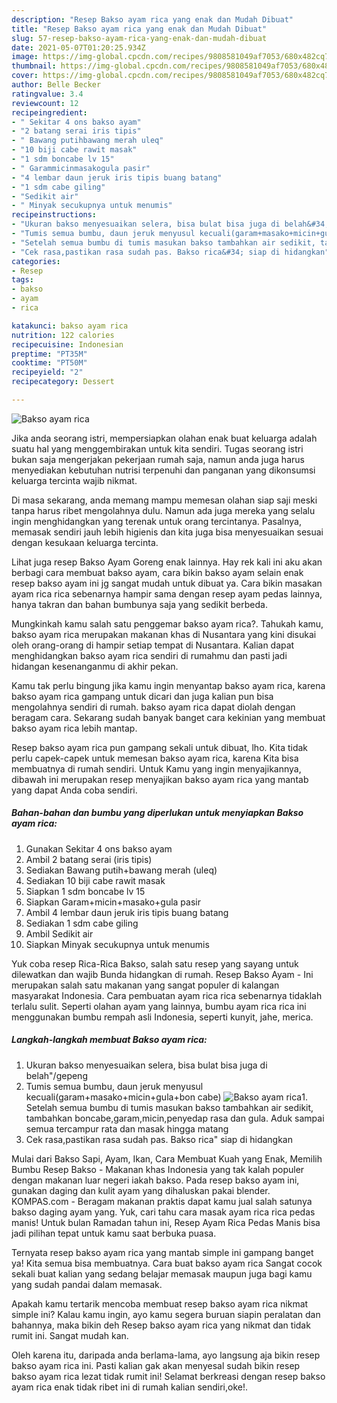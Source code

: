 ```yaml
---
description: "Resep Bakso ayam rica yang enak dan Mudah Dibuat"
title: "Resep Bakso ayam rica yang enak dan Mudah Dibuat"
slug: 57-resep-bakso-ayam-rica-yang-enak-dan-mudah-dibuat
date: 2021-05-07T01:20:25.934Z
image: https://img-global.cpcdn.com/recipes/9808581049af7053/680x482cq70/bakso-ayam-rica-foto-resep-utama.jpg
thumbnail: https://img-global.cpcdn.com/recipes/9808581049af7053/680x482cq70/bakso-ayam-rica-foto-resep-utama.jpg
cover: https://img-global.cpcdn.com/recipes/9808581049af7053/680x482cq70/bakso-ayam-rica-foto-resep-utama.jpg
author: Belle Becker
ratingvalue: 3.4
reviewcount: 12
recipeingredient:
- " Sekitar 4 ons bakso ayam"
- "2 batang serai iris tipis"
- " Bawang putihbawang merah uleq"
- "10 biji cabe rawit masak"
- "1 sdm boncabe lv 15"
- " Garammicinmasakogula pasir"
- "4 lembar daun jeruk iris tipis buang batang"
- "1 sdm cabe giling"
- "Sedikit air"
- " Minyak secukupnya untuk menumis"
recipeinstructions:
- "Ukuran bakso menyesuaikan selera, bisa bulat bisa juga di belah&#34;/gepeng"
- "Tumis semua bumbu, daun jeruk menyusul kecuali(garam+masako+micin+gula+bon cabe)"
- "Setelah semua bumbu di tumis masukan bakso tambahkan air sedikit, tambahkan boncabe,garam,micin,penyedap rasa dan gula. Aduk sampai semua tercampur rata dan masak hingga matang"
- "Cek rasa,pastikan rasa sudah pas. Bakso rica&#34; siap di hidangkan"
categories:
- Resep
tags:
- bakso
- ayam
- rica

katakunci: bakso ayam rica 
nutrition: 122 calories
recipecuisine: Indonesian
preptime: "PT35M"
cooktime: "PT50M"
recipeyield: "2"
recipecategory: Dessert

---
```



![Bakso ayam rica](https://img-global.cpcdn.com/recipes/9808581049af7053/680x482cq70/bakso-ayam-rica-foto-resep-utama.jpg)

Jika anda seorang istri, mempersiapkan olahan enak buat keluarga adalah suatu hal yang menggembirakan untuk kita sendiri. Tugas seorang istri bukan saja mengerjakan pekerjaan rumah saja, namun anda juga harus menyediakan kebutuhan nutrisi terpenuhi dan panganan yang dikonsumsi keluarga tercinta wajib nikmat.

Di masa  sekarang, anda memang mampu memesan olahan siap saji meski tanpa harus ribet mengolahnya dulu. Namun ada juga mereka yang selalu ingin menghidangkan yang terenak untuk orang tercintanya. Pasalnya, memasak sendiri jauh lebih higienis dan kita juga bisa menyesuaikan sesuai dengan kesukaan keluarga tercinta. 

Lihat juga resep Bakso Ayam Goreng enak lainnya. Hay rek kali ini aku akan berbagi cara membuat bakso ayam, cara bikin bakso ayam selain enak resep bakso ayam ini jg sangat mudah untuk dibuat ya. Cara bikin masakan ayam rica rica sebenarnya hampir sama dengan resep ayam pedas lainnya, hanya takran dan bahan bumbunya saja yang sedikit berbeda.

Mungkinkah kamu salah satu penggemar bakso ayam rica?. Tahukah kamu, bakso ayam rica merupakan makanan khas di Nusantara yang kini disukai oleh orang-orang di hampir setiap tempat di Nusantara. Kalian dapat menghidangkan bakso ayam rica sendiri di rumahmu dan pasti jadi hidangan kesenanganmu di akhir pekan.

Kamu tak perlu bingung jika kamu ingin menyantap bakso ayam rica, karena bakso ayam rica gampang untuk dicari dan juga kalian pun bisa mengolahnya sendiri di rumah. bakso ayam rica dapat diolah dengan beragam cara. Sekarang sudah banyak banget cara kekinian yang membuat bakso ayam rica lebih mantap.

Resep bakso ayam rica pun gampang sekali untuk dibuat, lho. Kita tidak perlu capek-capek untuk memesan bakso ayam rica, karena Kita bisa membuatnya di rumah sendiri. Untuk Kamu yang ingin menyajikannya, dibawah ini merupakan resep menyajikan bakso ayam rica yang mantab yang dapat Anda coba sendiri.

<!--inarticleads1-->

##### Bahan-bahan dan bumbu yang diperlukan untuk menyiapkan Bakso ayam rica:

1. Gunakan  Sekitar 4 ons bakso ayam
1. Ambil 2 batang serai (iris tipis)
1. Sediakan  Bawang putih+bawang merah (uleq)
1. Sediakan 10 biji cabe rawit masak
1. Siapkan 1 sdm boncabe lv 15
1. Siapkan  Garam+micin+masako+gula pasir
1. Ambil 4 lembar daun jeruk iris tipis buang batang
1. Sediakan 1 sdm cabe giling
1. Ambil Sedikit air
1. Siapkan  Minyak secukupnya untuk menumis


Yuk coba resep Rica-Rica Bakso, salah satu resep yang sayang untuk dilewatkan dan wajib Bunda hidangkan di rumah. Resep Bakso Ayam - Ini merupakan salah satu makanan yang sangat populer di kalangan masyarakat Indonesia. Cara pembuatan ayam rica rica sebenarnya tidaklah terlalu sulit. Seperti olahan ayam yang lainnya, bumbu ayam rica rica ini menggunakan bumbu rempah asli Indonesia, seperti kunyit, jahe, merica. 

<!--inarticleads2-->

##### Langkah-langkah membuat Bakso ayam rica:

1. Ukuran bakso menyesuaikan selera, bisa bulat bisa juga di belah&#34;/gepeng
1. Tumis semua bumbu, daun jeruk menyusul kecuali(garam+masako+micin+gula+bon cabe)
<img src="https://img-global.cpcdn.com/steps/aac5d6c73624a05d/160x128cq70/bakso-ayam-rica-langkah-memasak-2-foto.jpg" alt="Bakso ayam rica">1. Setelah semua bumbu di tumis masukan bakso tambahkan air sedikit, tambahkan boncabe,garam,micin,penyedap rasa dan gula. Aduk sampai semua tercampur rata dan masak hingga matang
1. Cek rasa,pastikan rasa sudah pas. Bakso rica&#34; siap di hidangkan


Mulai dari Bakso Sapi, Ayam, Ikan, Cara Membuat Kuah yang Enak, Memilih Bumbu Resep Bakso - Makanan khas Indonesia yang tak kalah populer dengan makanan luar negeri iakah bakso. Pada resep bakso ayam ini, gunakan daging dan kulit ayam yang dihaluskan pakai blender. KOMPAS.com - Beragam makanan praktis dapat kamu jual salah satunya bakso daging ayam yang. Yuk, cari tahu cara masak ayam rica rica pedas manis! Untuk bulan Ramadan tahun ini, Resep Ayam Rica Pedas Manis bisa jadi pilihan tepat untuk kamu saat berbuka puasa. 

Ternyata resep bakso ayam rica yang mantab simple ini gampang banget ya! Kita semua bisa membuatnya. Cara buat bakso ayam rica Sangat cocok sekali buat kalian yang sedang belajar memasak maupun juga bagi kamu yang sudah pandai dalam memasak.

Apakah kamu tertarik mencoba membuat resep bakso ayam rica nikmat simple ini? Kalau kamu ingin, ayo kamu segera buruan siapin peralatan dan bahannya, maka bikin deh Resep bakso ayam rica yang nikmat dan tidak rumit ini. Sangat mudah kan. 

Oleh karena itu, daripada anda berlama-lama, ayo langsung aja bikin resep bakso ayam rica ini. Pasti kalian gak akan menyesal sudah bikin resep bakso ayam rica lezat tidak rumit ini! Selamat berkreasi dengan resep bakso ayam rica enak tidak ribet ini di rumah kalian sendiri,oke!.

